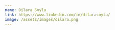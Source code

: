 ```yaml
---
name: Dilara Soylu 
link: https://www.linkedin.com/in/dilarasoylu/
image: /assets/images/dilara.png
---
```

